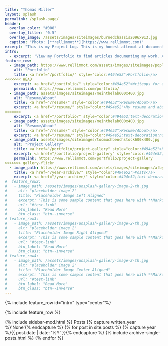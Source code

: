 ```yaml
---
title: "Thomas Miller"
layout: splash
permalink: /splash-page/
header:
  overlay_color: "#000"
  overlay_filter: "0.5"
  overlay_image: /assets/images/siteimages/burnedchassis2096x913.jpg
  caption: "Photo: [**rellimmot**](https://www.rellimmot.com)"
excerpt: "This is my Project Log. This is my honest attempt at documenting my work, and my sharing creative methods. This site is in at early stage. I am a lifelong hobbyist, veteran, and early career Electrical Engineer currently living in New Orleans. I like to make and fix everything, especially airplanes, cars, and electronics. Sometimes I make art."
intro:
  - excerpt: 'View my Portfolio to find articles documenting my work. As the articles grow in population, I’ll sort them into collections. As of now they’re seemingly random given the wide variety of hobbies I get caught up in.'
feature_row:
  - image_path: https://www.rellimmot.com/assets/images/siteimages/poplatedbreadboard600x400.jpg
    alt: "Portfolio"
    title: <a href="/portfolio/" style="color:#494e52">Portfolio</a>
<<<<<<< HEAD
    excerpt: <a href="/portfolio/" style="color:#494e52">Writeups for a variety of projects I've done.</a>
    permalink: https://www.rellimmot.com/portfolio/
  - image_path: assets/images/siteimages/meinthelab600x400.jpg
    alt: "Resume/About"
    title: <a href="/resume/" style="color:#494e52">Resume/About</a>
    excerpt: <a href="/resume/" style="color:#494e52">My resume and about me page.</a>
=======
    excerpt: <a href="/portfolio/" style="color:#494e52;text-decoration:none">Writeups for a variety of projects I've done.</a>
  - image_path: assets/images/siteimages/meinthelab600x400.jpg
    alt: "Resume/About"
    title: <a href="/resume/" style="color:#494e52">Resume/About</a>
    excerpt: <a href="/resume/" style="color:#494e52;text-decoration:none">My resume and about me page.</a>
  - image_path: assets/images/siteimages/toomuchbenchstock600x400.jpg
    alt: "Project Gallery"
    title: <a href="/portfolio/project-gallery" style="color:#494e52">Project Gallery</a>
    excerpt: <a href="/portfolio/project-gallery" style="color:#494e52;text-decoration:none">A sortable collection of project highlights.</a>
    permalink: https://www.rellimmot.com/portfolio/project-gallery
>>>>>>> gallery-flickr
  - image_path: https://www.rellimmot.com/assets/images/siteimages/afbylakewbrak600x400.jpg
    title: <a href="/year-archive/" style="color:#494e52">Posts</a>
    excerpt: <a href="/year-archive/" style="color:#494e52;text-decoration:none">Blog type articles and writeups.</a>
#  feature_row2:
#   - image_path: /assets/images/unsplash-gallery-image-2-th.jpg
#     alt: "placeholder image 2"
#     title: "Placeholder Image Left Aligned"
#     excerpt: 'This is some sample content that goes here with **Markdown** formatting. Left aligned with `type="left"`'
#     url: "#test-link"
#     btn_label: "Read More"
#     btn_class: "btn--inverse"
# feature_row3:
#   - image_path: /assets/images/unsplash-gallery-image-2-th.jpg
#     alt: "placeholder image 2"
#     title: "Placeholder Image Right Aligned"
#     excerpt: 'This is some sample content that goes here with **Markdown** formatting. Right aligned with `type="right"`'
#     url: "#test-link"
#     btn_label: "Read More"
#     btn_class: "btn--inverse"
# feature_row4:
#   - image_path: /assets/images/unsplash-gallery-image-2-th.jpg
#     alt: "placeholder image 2"
#     title: "Placeholder Image Center Aligned"
#     excerpt: 'This is some sample content that goes here with **Markdown** formatting. Centered with `type="center"`'
#     url: "#test-link"
#     btn_label: "Read More"
#     btn_class: "btn--inverse"
---
```


{% include feature_row id="intro" type="center"%}

{% include feature_row %}




{% include sidebar-mod.html %}
Posts
{% capture written_year %}'None'{% endcapture %}
{% for post in site.posts %}
  {% capture year %}{{ post.date | date: '%Y' }}{% endcapture %}
  {% include archive-single-posts.html %}
{% endfor %}
